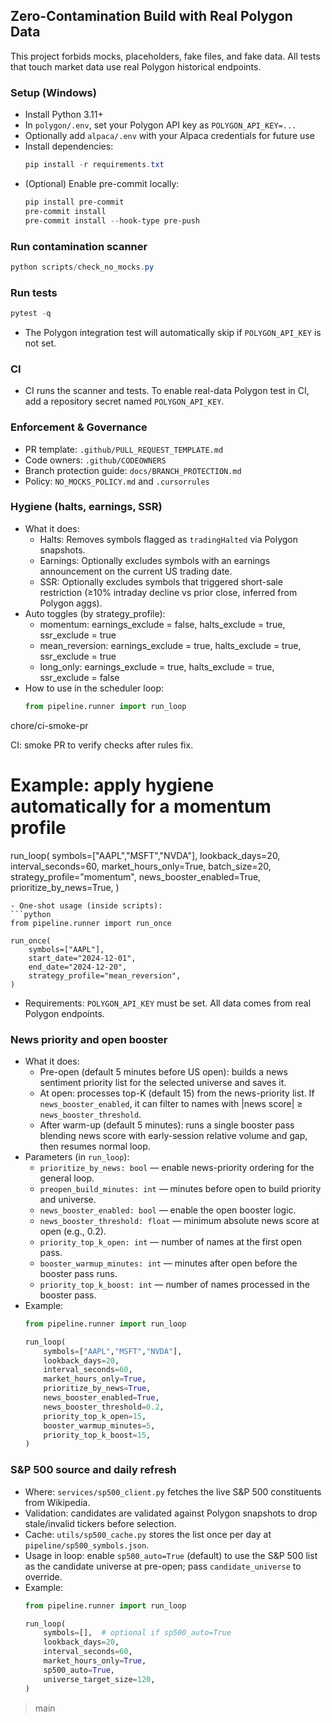 ## Zero-Contamination Build with Real Polygon Data

This project forbids mocks, placeholders, fake files, and fake data. All tests that touch market data use real Polygon historical endpoints.

### Setup (Windows)
- Install Python 3.11+
- In `polygon/.env`, set your Polygon API key as `POLYGON_API_KEY=...`
- Optionally add `alpaca/.env` with your Alpaca credentials for future use
- Install dependencies:
  ```powershell
  pip install -r requirements.txt
  ```
- (Optional) Enable pre-commit locally:
  ```powershell
  pip install pre-commit
  pre-commit install
  pre-commit install --hook-type pre-push
  ```

### Run contamination scanner
```powershell
python scripts/check_no_mocks.py
```

### Run tests
```powershell
pytest -q
```
- The Polygon integration test will automatically skip if `POLYGON_API_KEY` is not set.

### CI
- CI runs the scanner and tests. To enable real-data Polygon test in CI, add a repository secret named `POLYGON_API_KEY`.

### Enforcement & Governance
- PR template: `.github/PULL_REQUEST_TEMPLATE.md`
- Code owners: `.github/CODEOWNERS`
- Branch protection guide: `docs/BRANCH_PROTECTION.md`
- Policy: `NO_MOCKS_POLICY.md` and `.cursorrules`

### Hygiene (halts, earnings, SSR)
- What it does:
  - Halts: Removes symbols flagged as `tradingHalted` via Polygon snapshots.
  - Earnings: Optionally excludes symbols with an earnings announcement on the current US trading date.
  - SSR: Optionally excludes symbols that triggered short-sale restriction (≥10% intraday decline vs prior close, inferred from Polygon aggs).
- Auto toggles (by strategy_profile):
  - momentum: earnings_exclude = false, halts_exclude = true, ssr_exclude = true
  - mean_reversion: earnings_exclude = true, halts_exclude = true, ssr_exclude = true
  - long_only: earnings_exclude = true, halts_exclude = true, ssr_exclude = false
- How to use in the scheduler loop:
  ```python
  from pipeline.runner import run_loop

 chore/ci-smoke-pr
<!-- CI trigger: ensuring workflow runs to select required checks -->

CI: smoke PR to verify checks after rules fix.

  # Example: apply hygiene automatically for a momentum profile
  run_loop(
      symbols=["AAPL","MSFT","NVDA"],
      lookback_days=20,
      interval_seconds=60,
      market_hours_only=True,
      batch_size=20,
      strategy_profile="momentum",
      news_booster_enabled=True,
      prioritize_by_news=True,
  )
  ```
- One-shot usage (inside scripts):
  ```python
  from pipeline.runner import run_once

  run_once(
      symbols=["AAPL"],
      start_date="2024-12-01",
      end_date="2024-12-20",
      strategy_profile="mean_reversion",
  )
  ```
- Requirements: `POLYGON_API_KEY` must be set. All data comes from real Polygon endpoints.

### News priority and open booster
- What it does:
  - Pre-open (default 5 minutes before US open): builds a news sentiment priority list for the selected universe and saves it.
  - At open: processes top-K (default 15) from the news-priority list. If `news_booster_enabled`, it can filter to names with |news score| ≥ `news_booster_threshold`.
  - After warm-up (default 5 minutes): runs a single booster pass blending news score with early-session relative volume and gap, then resumes normal loop.
- Parameters (in `run_loop`):
  - `prioritize_by_news: bool` — enable news-priority ordering for the general loop.
  - `preopen_build_minutes: int` — minutes before open to build priority and universe.
  - `news_booster_enabled: bool` — enable the open booster logic.
  - `news_booster_threshold: float` — minimum absolute news score at open (e.g., 0.2).
  - `priority_top_k_open: int` — number of names at the first open pass.
  - `booster_warmup_minutes: int` — minutes after open before the booster pass runs.
  - `priority_top_k_boost: int` — number of names processed in the booster pass.
- Example:
  ```python
  from pipeline.runner import run_loop

  run_loop(
      symbols=["AAPL","MSFT","NVDA"],
      lookback_days=20,
      interval_seconds=60,
      market_hours_only=True,
      prioritize_by_news=True,
      news_booster_enabled=True,
      news_booster_threshold=0.2,
      priority_top_k_open=15,
      booster_warmup_minutes=5,
      priority_top_k_boost=15,
  )
  ```

### S&P 500 source and daily refresh
- Where: `services/sp500_client.py` fetches the live S&P 500 constituents from Wikipedia.
- Validation: candidates are validated against Polygon snapshots to drop stale/invalid tickers before selection.
- Cache: `utils/sp500_cache.py` stores the list once per day at `pipeline/sp500_symbols.json`.
- Usage in loop: enable `sp500_auto=True` (default) to use the S&P 500 list as the candidate universe at pre-open; pass `candidate_universe` to override.
- Example:
  ```python
  from pipeline.runner import run_loop

  run_loop(
      symbols=[],  # optional if sp500_auto=True
      lookback_days=20,
      interval_seconds=60,
      market_hours_only=True,
      sp500_auto=True,
      universe_target_size=120,
  )
  ```

<!-- CI: trigger push run to sync required status checks -->

<!-- CI: refresh pull_request status after rules change -->

<!-- CI: retrigger PR merge status 2 -->

<!-- CI: unblock via fresh PR branch -->
> main
